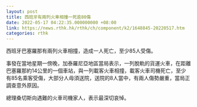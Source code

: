 ```yaml
---
layout: post
title: 西班牙有兩列火車相撞一死逾80傷
date: 2022-05-17 04:22:35.000000000 +08:00
link: https://news.rthk.hk/rthk/ch/component/k2/1648845-20220517.htm
categories: rthk
---
```


西班牙巴塞羅那有兩列火車相撞，造成一人死亡，至少85人受傷。

事發在當地星期一傍晚，加泰羅尼亞地區當局表示，一列脫軌的貨運火車，在距離巴塞羅那約14公里的一個車站，與一列載客火車相撞，載客火車司機死亡，至少有85名乘客受傷，大部分人毋須送院，送院的8人當中，有兩人傷勢嚴重，當局正調查意外原因。

總理桑切斯向遇難的火車司機家人，表示最深切哀悼。
